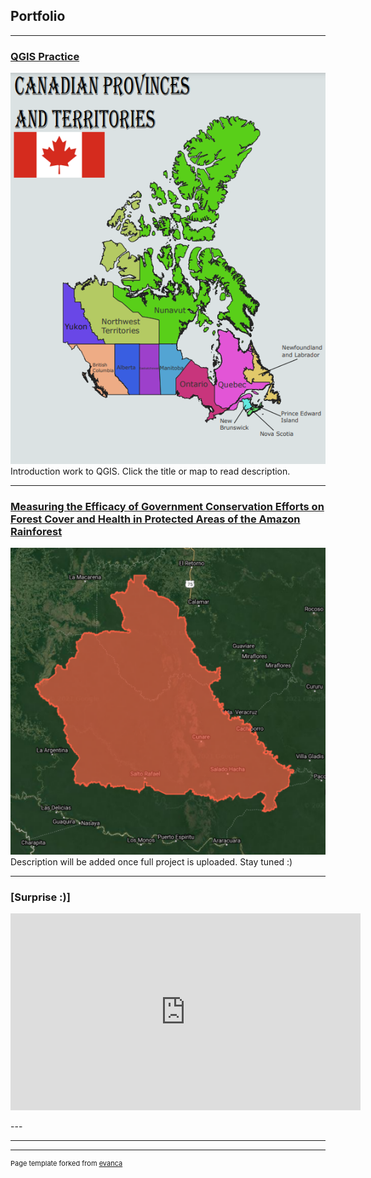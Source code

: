 ## Portfolio

---
### [QGIS Practice](/pro/)
[<img src="pro/canadianpandt.png?raw=true"/>](/pro/)
Introduction work to QGIS. Click the title or map to read description.


---
### [Measuring the Efficacy of Government Conservation Efforts on Forest Cover and Health in Protected Areas of the Amazon Rainforest](/381Project/)
[<img src="381Project/sdc.png?raw=true"/>](/381Project/)
Description will be added once full project is uploaded. Stay tuned :)

---
### [Surprise :)]
<p align="center">
<iframe width="560" height="315" src="https://www.youtube.com/embed/OhYWNPzBuiM" frameborder="0" allow="accelerometer; autoplay; clipboard-write; encrypted-media; gyroscope; picture-in-picture" allowfullscreen></iframe>
</p>
---


---




---
<p style="font-size:11px">Page template forked from <a href="https://github.com/evanca/quick-portfolio">evanca</a></p>
<!-- Remove above link if you don't want to attibute -->
